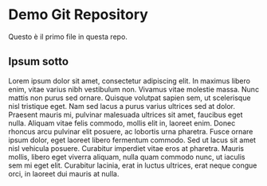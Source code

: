 # Demo Git Repository

Questo è il primo file in questa repo.

## Ipsum sotto

Lorem ipsum dolor sit amet, consectetur adipiscing elit. In maximus libero enim, vitae varius nibh vestibulum non. Vivamus vitae molestie massa. Nunc mattis non purus sed ornare. Quisque volutpat sapien sem, ut scelerisque nisl tristique eget. Nam sed lacus a purus varius ultrices sed at dolor. Praesent mauris mi, pulvinar malesuada ultrices sit amet, faucibus eget nulla. Aliquam vitae felis commodo, mollis elit in, laoreet enim. Donec rhoncus arcu pulvinar elit posuere, ac lobortis urna pharetra. Fusce ornare ipsum dolor, eget laoreet libero fermentum commodo. Sed ut lacus sit amet nisl vehicula posuere. Curabitur imperdiet vitae eros at pharetra. Mauris mollis, libero eget viverra aliquam, nulla quam commodo nunc, ut iaculis sem mi eget elit. Curabitur lacinia, erat in luctus ultrices, erat neque congue orci, in laoreet dui mauris at nulla.



